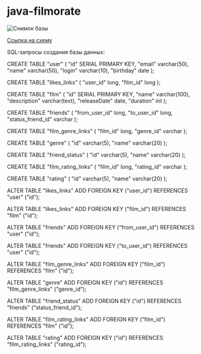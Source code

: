 # java-filmorate

![Снимок базы](https://user-images.githubusercontent.com/23657190/180642748-5532d4fa-5361-41fd-9faf-779fcc9073bd.PNG)

[Ссылка на схему](https://dbdiagram.io/d/62dd153c0d66c746553aa527)

SQL-запросы создания базы данных:

CREATE TABLE "user" (
"id" SERIAL PRIMARY KEY,
"email" varchar(50),
"name" varchar(50),
"login" varchar(10),
"birthday" date
);

CREATE TABLE "likes_links" (
"user_id" long,
"film_id" long
);

CREATE TABLE "film" (
"id" SERIAL PRIMARY KEY,
"name" varchar(100),
"description" varchar(text),
"releaseDate" date,
"duration" int
);

CREATE TABLE "friends" (
"from_user_id" long,
"to_user_id" long,
"status_friend_id" varchar
);

CREATE TABLE "film_genre_links" (
"film_id" long,
"genre_id" varchar
);

CREATE TABLE "genre" (
"id" varchar(5),
"name" varchar(20)
);

CREATE TABLE "friend_status" (
"id" varchar(5),
"name" varchar(20)
);

CREATE TABLE "film_rating_links" (
"film_id" long,
"rating_id" varchar
);

CREATE TABLE "rating" (
"id" varchar(5),
"name" varchar(20)
);

ALTER TABLE "likes_links" ADD FOREIGN KEY ("user_id") REFERENCES "user" ("id");

ALTER TABLE "likes_links" ADD FOREIGN KEY ("film_id") REFERENCES "film" ("id");

ALTER TABLE "friends" ADD FOREIGN KEY ("from_user_id") REFERENCES "user" ("id");

ALTER TABLE "friends" ADD FOREIGN KEY ("to_user_id") REFERENCES "user" ("id");

ALTER TABLE "film_genre_links" ADD FOREIGN KEY ("film_id") REFERENCES "film" ("id");

ALTER TABLE "genre" ADD FOREIGN KEY ("id") REFERENCES "film_genre_links" ("genre_id");

ALTER TABLE "friend_status" ADD FOREIGN KEY ("id") REFERENCES "friends" ("status_friend_id");

ALTER TABLE "film_rating_links" ADD FOREIGN KEY ("film_id") REFERENCES "film" ("id");

ALTER TABLE "rating" ADD FOREIGN KEY ("id") REFERENCES "film_rating_links" ("rating_id");
